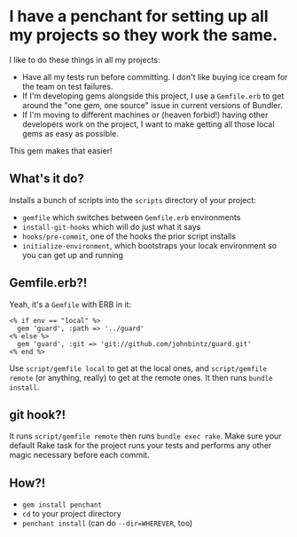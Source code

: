 # I have a penchant for setting up all my projects so they work the same.

I like to do these things in all my projects:

* Have all my tests run before committing. I don't like buying ice cream for the team on test failures.
* If I'm developing gems alongside this project, I use a `Gemfile.erb` to get around the "one gem, one source" issue in
  current versions of Bundler.
* If I'm moving to different machines or (heaven forbid!) having other developers work on the project, I want to make
  getting all those local gems as easy as possible.

This gem makes that easier!

## What's it do?

Installs a bunch of scripts into the `scripts` directory of your project:

* `gemfile` which switches between `Gemfile.erb` environments
* `install-git-hooks` which will do just what it says
* `hooks/pre-commit`, one of the hooks the prior script installs
* `initialize-environment`, which bootstraps your locak environment so you can get up and running

## Gemfile.erb?!

Yeah, it's a `Gemfile` with ERB in it:

``` erb
<% if env == "local" %>
  gem 'guard', :path => '../guard'
<% else %>
  gem 'guard', :git => 'git://github.com/johnbintz/guard.git'
<% end %>
```

Use `script/gemfile local` to get at the local ones, and `script/gemfile remote` (or anything, really) to get at the remote ones.
It then runs `bundle install`.

## git hook?!

It runs `script/gemfile remote` then runs `bundle exec rake`. Make sure your default Rake task for the project runs your
tests and performs any other magic necessary before each commit.

## How?!

* `gem install penchant`
* `cd` to your project directory
* `penchant install` (can do `--dir=WHEREVER`, too)

